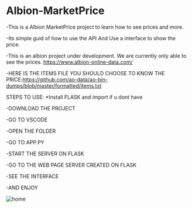 # Albion-MarketPrice
-This is a Albion MarketPrice project to learn how to see prices and more.		

-Its simple guid of how to use the API And Use a interface to show the price.

-This is an albion project under development. We are currently only able to see the prices.
https://www.albion-online-data.com/


-HERE IS THE ITEMS FILE YOU SHOULD CHOOSE TO KNOW THE PRICE:https://github.com/ao-data/ao-bin-dumps/blob/master/formatted/items.txt


STEPS TO USE:
*Install FLASK and import if u dont have

-DOWNLOAD THE PROJECT

-GO TO VSCODE

-OPEN THE FOLDER

-GO TO APP.PY

-START THE SERVER ON FLASK

-GO TO THE WEB PAGE SERVER CREATED ON FLASK

-SEE THE INTERFACE

-AND ENJOY

![home](https://github.com/Goldustd/Albion-MarketPrice/assets/109573833/e08889c7-52e5-4437-ac45-c69e2b3e7dda)
